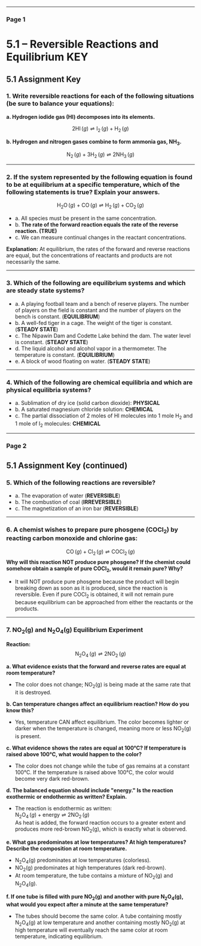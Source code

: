 

---

### Page 1

# 5.1 – Reversible Reactions and Equilibrium KEY

## 5.1 Assignment Key

### 1. Write reversible reactions for each of the following situations (be sure to balance your equations):

**a. Hydrogen iodide gas (HI) decomposes into its elements.**

$$
2\mathrm{HI}\,(g) \rightleftharpoons \mathrm{I}_2\,(g) + \mathrm{H}_2\,(g)
$$

**b. Hydrogen and nitrogen gases combine to form ammonia gas, NH$_3$.**

$$
\mathrm{N}_2\,(g) + 3\mathrm{H}_2\,(g) \rightleftharpoons 2\mathrm{NH}_3\,(g)
$$

---

### 2. If the system represented by the following equation is found to be at equilibrium at a specific temperature, which of the following statements is true? Explain your answers.

$$
\mathrm{H}_2\mathrm{O}\,(g) + \mathrm{CO}\,(g) \rightleftharpoons \mathrm{H}_2\,(g) + \mathrm{CO}_2\,(g)
$$

- a. All species must be present in the same concentration.  
- b. **The rate of the forward reaction equals the rate of the reverse reaction. (TRUE)**  
- c. We can measure continual changes in the reactant concentrations.

**Explanation:** At equilibrium, the rates of the forward and reverse reactions are equal, but the concentrations of reactants and products are not necessarily the same.

---

### 3. Which of the following are equilibrium systems and which are steady state systems?

- a. A playing football team and a bench of reserve players. The number of players on the field is constant and the number of players on the bench is constant. (**EQUILIBRIUM**)
- b. A well-fed tiger in a cage. The weight of the tiger is constant. (**STEADY STATE**)
- c. The Nipawin Dam and Codette Lake behind the dam. The water level is constant. (**STEADY STATE**)
- d. The liquid alcohol and alcohol vapor in a thermometer. The temperature is constant. (**EQUILIBRIUM**)
- e. A block of wood floating on water. (**STEADY STATE**)

---

### 4. Which of the following are chemical equilibria and which are physical equilibria systems?

- a. Sublimation of dry ice (solid carbon dioxide): **PHYSICAL**
- b. A saturated magnesium chloride solution: **CHEMICAL**
- c. The partial dissociation of 2 moles of HI molecules into 1 mole H$_2$ and 1 mole of I$_2$ molecules: **CHEMICAL**


---

### Page 2

## 5.1 Assignment Key (continued)

### 5. Which of the following reactions are reversible?
- a. The evaporation of water (**REVERSIBLE**)
- b. The combustion of coal (**IRREVERSIBLE**)
- c. The magnetization of an iron bar (**REVERSIBLE**)

---

### 6. A chemist wishes to prepare pure phosgene (COCl$_2$) by reacting carbon monoxide and chlorine gas:
$$
\mathrm{CO}\,(g) + \mathrm{Cl}_2\,(g) \rightleftharpoons \mathrm{COCl}_2\,(g)
$$
**Why will this reaction NOT produce pure phosgene? If the chemist could somehow obtain a sample of pure COCl$_2$, would it remain pure? Why?**

- It will NOT produce pure phosgene because the product will begin breaking down as soon as it is produced, since the reaction is reversible. Even if pure COCl$_2$ is obtained, it will not remain pure because equilibrium can be approached from either the reactants or the products.

---

### 7. NO$_2$(g) and N$_2$O$_4$(g) Equilibrium Experiment

**Reaction:**
$$
\mathrm{N}_2\mathrm{O}_4\,(g) \rightleftharpoons 2\mathrm{NO}_2\,(g)
$$

**a. What evidence exists that the forward and reverse rates are equal at room temperature?**
- The color does not change; NO$_2$(g) is being made at the same rate that it is destroyed.

**b. Can temperature changes affect an equilibrium reaction? How do you know this?**
- Yes, temperature CAN affect equilibrium. The color becomes lighter or darker when the temperature is changed, meaning more or less NO$_2$(g) is present.

**c. What evidence shows the rates are equal at 100°C? If temperature is raised above 100°C, what would happen to the color?**
- The color does not change while the tube of gas remains at a constant 100°C. If the temperature is raised above 100°C, the color would become very dark red-brown.

**d. The balanced equation should include "energy." Is the reaction exothermic or endothermic as written? Explain.**
- The reaction is endothermic as written:  
  $\mathrm{N}_2\mathrm{O}_4\,(g) + \text{energy} \rightleftharpoons 2\mathrm{NO}_2\,(g)$  
  As heat is added, the forward reaction occurs to a greater extent and produces more red-brown NO$_2$(g), which is exactly what is observed.

**e. What gas predominates at low temperatures? At high temperatures? Describe the composition at room temperature.**
- N$_2$O$_4$(g) predominates at low temperatures (colorless).
- NO$_2$(g) predominates at high temperatures (dark red-brown).
- At room temperature, the tube contains a mixture of NO$_2$(g) and N$_2$O$_4$(g).

**f. If one tube is filled with pure NO$_2$(g) and another with pure N$_2$O$_4$(g), what would you expect after a minute at the same temperature?**
- The tubes should become the same color. A tube containing mostly N$_2$O$_4$(g) at low temperature and another containing mostly NO$_2$(g) at high temperature will eventually reach the same color at room temperature, indicating equilibrium.